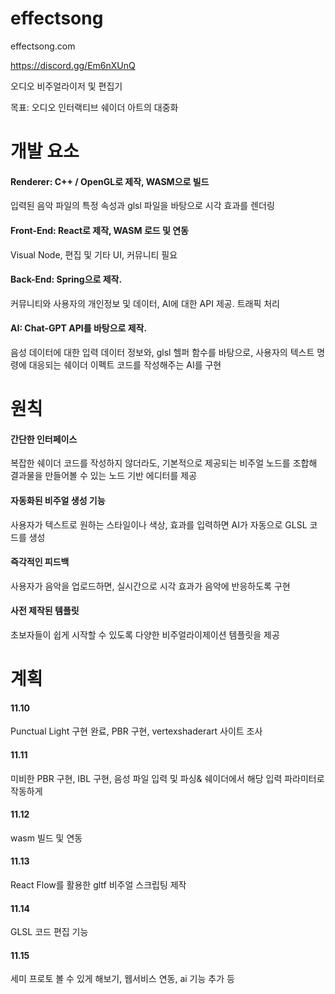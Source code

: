 # effectsong
effectsong.com

https://discord.gg/Em6nXUnQ

오디오 비주얼라이저 및 편집기

목표: 오디오 인터랙티브 쉐이더 아트의 대중화

# 개발 요소
#### Renderer: C++ / OpenGL로 제작, WASM으로 빌드

입력된 음악 파일의 특정 속성과 glsl 파일을 바탕으로 시각 효과를 렌더링

#### Front-End: React로 제작, WASM 로드 및 연동
Visual Node, 편집 및 기타 UI, 커뮤니티 필요

#### Back-End: Spring으로 제작.
커뮤니티와 사용자의 개인정보 및 데이터, AI에 대한 API 제공. 트래픽 처리

#### AI: Chat-GPT API를 바탕으로 제작.
음성 데이터에 대한 입력 데이터 정보와, glsl 헬퍼 함수를 바탕으로, 사용자의 텍스트 명령에 대응되는 쉐이더 이펙트 코드를 작성해주는 AI를 구현

# 원칙
#### 간단한 인터페이스
복잡한 쉐이더 코드를 작성하지 않더라도, 기본적으로 제공되는 비주얼 노드를 조합해 결과물을 만들어볼 수 있는 노드 기반 에디터를 제공

#### 자동화된 비주얼 생성 기능
사용자가 텍스트로 원하는 스타일이나 색상, 효과를 입력하면 AI가 자동으로 GLSL 코드를 생성

#### 즉각적인 피드백
사용자가 음악을 업로드하면, 실시간으로 시각 효과가 음악에 반응하도록 구현

#### 사전 제작된 템플릿
초보자들이 쉽게 시작할 수 있도록 다양한 비주얼라이제이션 템플릿을 제공

# 계획

#### 11.10
Punctual Light 구현 완료, PBR 구현, vertexshaderart 사이트 조사

#### 11.11
미비한 PBR 구현, IBL 구현, 음성 파일 입력 및 파싱& 쉐이더에서 해당 입력 파라미터로 작동하게

#### 11.12
wasm 빌드 및 연동

#### 11.13
React Flow를 활용한 gltf 비주얼 스크립팅 제작

#### 11.14
GLSL 코드 편집 기능

#### 11.15
세미 프로토 볼 수 있게 해보기, 웹서비스 연동, ai 기능 추가 등
